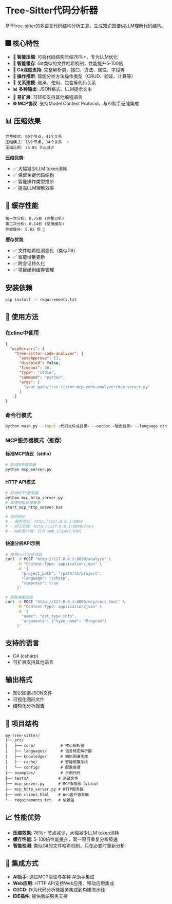 # Tree-Sitter代码分析器

基于tree-sitter的多语言代码结构分析工具，生成知识图谱供LLM理解代码结构。

## 🎆 核心特性

- **🚀 智能压缩**: 可将代码结构压缩76%+，专为LLM优化
- **💾 智能缓存**: Git类似的文件哈希机制，性能提升5-100倍
- **🎯 C#深度支持**: 完整解析类、接口、方法、属性、字段等
- **🧠 操作推断**: 智能分析方法操作类型（CRUD、验证、计算等）
- **🔗 关系建模**: 继承、使用、包含等代码关系
- **📊 多种输出**: JSON格式、LLM提示文本
- **🔧 易扩展**: 可轻松支持其他编程语言
- **🌐 MCP协议**: 支持Model Context Protocol，与AI助手无缝集成

## 📊 压缩效果

```
完整模式: 69个节点, 41个关系
压缩模式: 16个节点, 14个关系  ✨
压缩比例: 76.8% 节点减少
```

**压缩优势**:
- ✅ 大幅减少LLM token消耗
- ✅ 保留关键代码结构
- ✅ 智能操作类型推断  
- ✅ 提高LLM理解效率

## 🚀 缓存性能

```
第一次分析: 0.75秒 (完整分析)
第二次分析: 0.14秒 (使用缓存)
性能提升: 5.6x 倍 🚀
```

**缓存优势**:
- ✅ 文件哈希检测变化（类似Git）
- ✅ 智能增量更新
- ✅ 跨会话持久化
- ✅ 项目级别缓存管理

## 安装依赖

```bash
pip install -r requirements.txt
```

## 🚀 使用方法

### 在cline中使用
```json
{
  "mcpServers": {
    "tree-sitter-code-analyzer": {
      "autoApprove": [],
      "disabled": false,
      "timeout": 60,
      "type": "stdio",
      "command": "python",
      "args": [
        "your path/tree-sitter-mcp-code-analyzer/mcp_server.py"
      ]
    }
}
```


### 命令行模式
```bash
python main.py --input <代码文件或目录> --output <输出目录> --language csharp
```

### MCP服务器模式（推荐）
#### 标准MCP协议（stdio）
```bash
# 启动MCP服务器
python mcp_server.py
```

#### HTTP API模式
```bash
# 启动HTTP服务器
python mcp_http_server.py
# 或使用批处理脚本
start_mcp_http_server.bat

# 访问地址
# - 服务地址: http://127.0.0.1:8000
# - API文档: http://127.0.0.1:8000/docs
# - Web客户端: 打开 web_client.html
```

#### 快速分析API示例
```bash
# 使用curl分析项目
curl -X POST "http://127.0.0.1:8000/analyze" \
     -H "Content-Type: application/json" \
     -d '{
       "project_path": "/path/to/project",
       "language": "csharp",
       "compress": true
     }'

# 获取类型信息
curl -X POST "http://127.0.0.1:8000/mcp/call_tool" \
     -H "Content-Type: application/json" \
     -d '{
       "name": "get_type_info",
       "arguments": {"type_name": "Program"}
     }'
```

## 支持的语言

- C# (csharp)
- 可扩展支持其他语言

## 输出格式

- 知识图谱JSON文件
- 可视化图形文件
- 结构化分析报告

## 📁 项目结构

```
my-tree-sitter/
├── src/
│   ├── core/           # 核心解析器
│   ├── languages/      # 语言特定解析器
│   ├── knowledge/      # 知识图谱生成
│   ├── cache/          # 智能缓存系统
│   └── config/         # 配置管理
├── examples/           # 示例代码
├── tests/             # 测试文件
├── mcp_server.py      # MCP服务器（stdio）
├── mcp_http_server.py # HTTP服务器
├── web_client.html    # Web客户端界面
└── requirements.txt   # 依赖包
```

## 📈 性能优势

- **压缩效果**: 76%+ 节点减少，大幅减少LLM token消耗
- **缓存性能**: 5-100倍性能提升，同一项目重复分析极速
- **智能检测**: 类似Git的文件哈希机制，只在必要时重新分析

## 🔗 集成方式

- **AI助手**: 通过MCP协议与各种 AI助手集成
- **Web应用**: HTTP API支持Web应用、移动应用集成
- **CI/CD**: 作为代码分析微服务集成到构建流水线
- **IDE插件**: 提供后端服务支持
